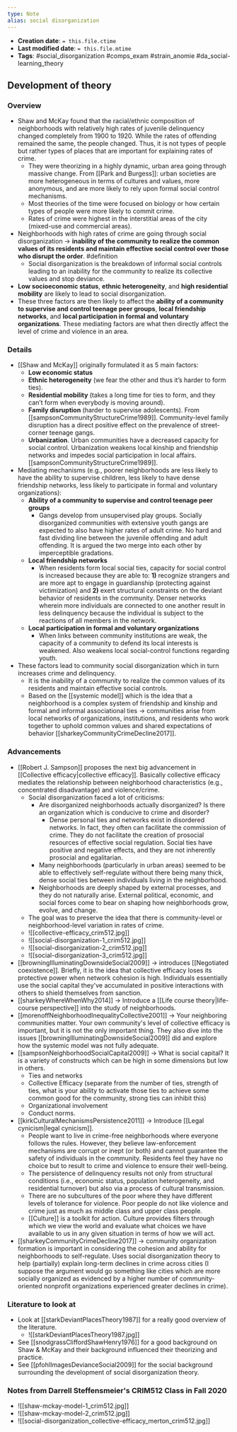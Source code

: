 ```yaml
---
type: Note
alias: social disorganization
---
```


* **Creation date**: `= this.file.ctime`
* **Last modified date**: `= this.file.mtime`
* **Tags**: #social_disorganization #comps_exam #strain_anomie #da_social-learning_theory 

## Development of theory

### Overview

* Shaw and McKay found that the racial/ethnic composition of neighborhoods with relatively high rates of juvenile delinquency changed completely from 1900 to 1920. While the rates of offending remained the same, the people changed. Thus, it is not types of people but rather types of places that are important for explaining rates of crime.
	* They were theorizing in a highly dynamic, urban area going through massive change. From [[Park and Burgess]]: urban societies are more heterogeneous in terms of cultures and values, more anonymous, and are more likely to rely upon formal social control mechanisms.
	* Most theories of the time were focused on biology or how certain types of people were more likely to commit crime.
	* Rates of crime were highest in the interstitial areas of the city (mixed-use and commercial areas).
* Neighborhoods with high rates of crime are going through social disorganization -> **inability of the community to realize the common values of its residents and maintain effective social control over those who disrupt the order**. #definition 
	* Social disorganization is the breakdown of informal social controls leading to an inability for the community to realize its collective values and stop deviance.
* **Low socioeconomic status**, **ethnic heterogeneity**, and **high residential mobility** are likely to lead to social disorganization.
* These three factors are then likely to affect the **ability of a community to supervise and control teenage peer groups**, **local friendship networks**, and **local participation in formal and voluntary organizations**. These mediating factors are what then directly affect the level of crime and violence in an area.

### Details

* [[Shaw and McKay]] originally formulated it as 5 main factors:
	* **Low economic status**
	* **Ethnic heterogeneity** (we fear the other and thus it’s harder to form ties).
	* **Residential mobility** (takes a long time for ties to form, and they can’t form when everybody is moving around).
	* **Family disruption** (harder to supervise adolescents). From [[sampsonCommunityStructureCrime1989]]. Community-level family disruption has a direct positive effect on the prevalence of street-corner teenage gangs.
	* **Urbanization**. Urban communities have a decreased capacity for social control. Urbanization weakens local kinship and friendship networks and impedes social participation in local affairs. [[sampsonCommunityStructureCrime1989]].
* Mediating mechanisms (e.g., poorer neighborhoods are less likely to have the ability to supervise children, less likely to have dense friendship networks, less likely to participate in formal and voluntary organizations):
	* **Ability of a community to supervise and control teenage peer groups**
		* Gangs develop from unsupervised play groups. Socially disorganized communities with extensive youth gangs are expected to also have higher rates of adult crime. No hard and fast dividing line between the juvenile offending and adult offending. It is argued the two merge into each other by imperceptible gradations.
	* **Local friendship networks**
		* When residents form local social ties, capacity for social control is increased because they are able to: **1)** recognize strangers and are more apt to engage in guardianship (protecting against victimization) and **2)** exert structural constraints on the deviant behavior of residents in the community. Denser networks wherein more individuals are connected to one another result in less delinquency because the individual is subject to the reactions of all members in the network.
	* **Local participation in formal and voluntary organizations**
		* When links between community institutions are weak, the capacity of a community to defend its local interests is weakened. Also weakens local social-control functions regarding youth.
* These factors lead to community social disorganization which in turn increases crime and delinquency.
	* It is the inability of a community to realize the common values of its residents and maintain effective social controls.
	* Based on the [[systemic model]] which is the idea that a neighborhood is a complex system of friendship and kinship and formal and informal associational ties -> communities arise from local networks of organizations, institutions, and residents who work together to uphold common values and shared expectations of behavior [[sharkeyCommunityCrimeDecline2017]].

### Advancements

* [[Robert J. Sampson]] proposes the next big advancement in [[Collective efficacy|collective efficacy]]. Basically collective efficacy mediates the relationship between neighborhood characteristics (e.g., concentrated disadvantage) and violence/crime.
	* Social disorganization faced a lot of criticisms:
		* Are disorganized neighborhoods actually disorganized? Is there an organization which is conducive to crime and disorder?
			* Dense personal ties and networks exist in disordered networks. In fact, they often can facilitate the commission of crime. They do not facilitate the creation of prosocial resources of effective social regulation. Social ties have positive and negative effects, and they are not inherently prosocial and egalitarian.
		* Many neighborhoods (particularly in urban areas) seemed to be able to effectively self-regulate without there being many thick, dense social ties between individuals living in the neighborhood.
		* Neighborhoods are deeply shaped by external processes, and they do not naturally arise. External political, economic, and social forces come to bear on shaping how neighborhoods grow, evolve, and change.
	* The goal was to preserve the idea that there is community-level or neighborhood-level variation in rates of crime.
	* ![[collective-efficacy_crim512.jpg]]
	* ![[social-disorganization-1_crim512.jpg]]
	* ![[social-disorganization-2_crim512.jpg]]
	* ![[social-disorganization-3_crim512.jpg]]
* [[browningIlluminatingDownsideSocial2009]] -> introduces [[Negotiated coexistence]]. Briefly, it is the idea that collective efficacy loses its protective power when network cohesion is high. Individuals essentially use the social capital they've accumulated in positive interactions with others to shield themselves from sanction.
* [[sharkeyWhereWhenWhy2014]] -> Introduce a [[Life course theory|life-course perspective]] into the study of neighborhoods.
* [[morenoffNeighborhoodInequalityCollective2001]] -> Your neighboring communities matter. Your own community's level of collective efficacy is important, but it is not the only important thing. They also dive into the issues [[browningIlluminatingDownsideSocial2009]] did and explore how the systemic model was not fully adequate.
* [[sampsonNeighborhoodSocialCapital2009]] -> What is social capital? It is a variety of constructs which can be high in some dimensions but low in others.
	* Ties and networks
	* Collective Efficacy (separate from the number of ties, strength of ties, what is your ability to activate those ties to achieve some common good for the community, strong ties can inhibit this)
	* Organizational involvement
	* Conduct norms.
* [[kirkCulturalMechanismsPersistence2011]] -> Introduce [[Legal cynicism|legal cynicism]].
	* People want to live in crime-free neighborhoods where everyone follows the rules. However, they believe law-enforcement mechanisms are corrupt or inept (or both) and cannot guarantee the safety of individuals in the community. Residents feel they have no choice but to result to crime and violence to ensure their well-being.
	* The persistence of delinquency results not only from structural conditions (i.e., economic status, population heterogeneity, and residential turnover) but also via a process of cultural transmission.
	* There are no subcultures of the poor where they have different levels of tolerance for violence. Poor people do not like violence and crime just as much as middle class and upper class people.
	* [[Culture]] is a toolkit for action. Culture provides filters through which we view the world and evaluate what choices we have available to us in any given situation in terms of how we will act.
* [[sharkeyCommunityCrimeDecline2017]] -> community organization formation is important in considering the cohesion and ability for neighborhoods to self-regulate. Uses social disorganization theory to help (partially) explain long-term declines in crime across cities (I suppose the argument would go something like cities which are more socially organized as evidenced by a higher number of community-oriented nonprofit organizations experienced greater declines in crime).

### Literature to look at

* Look at [[starkDeviantPlacesTheory1987]] for a really good overview of the literature.
	* ![[starkDeviantPlacesTheory1987.jpg]]
* See [[snodgrassCliffordShawHenry1976]] for a good background on Shaw & McKay and their background influenced their theorizing and practice.
* See [[pfohlImagesDevianceSocial2009]] for the social background surrounding the development of social disorganization theory.

### Notes from Darrell Steffensmeier's CRIM512 Class in Fall 2020

* ![[shaw-mckay-model-1_crim512.jpg]]
* ![[shaw-mckay-model-2_crim512.jpg]]
* ![[social-disorganization_collective-efficacy_merton_crim512.jpg]]